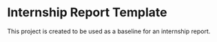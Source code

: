 # Internship Report Template

This project is created to be used as a baseline for an internship report.
